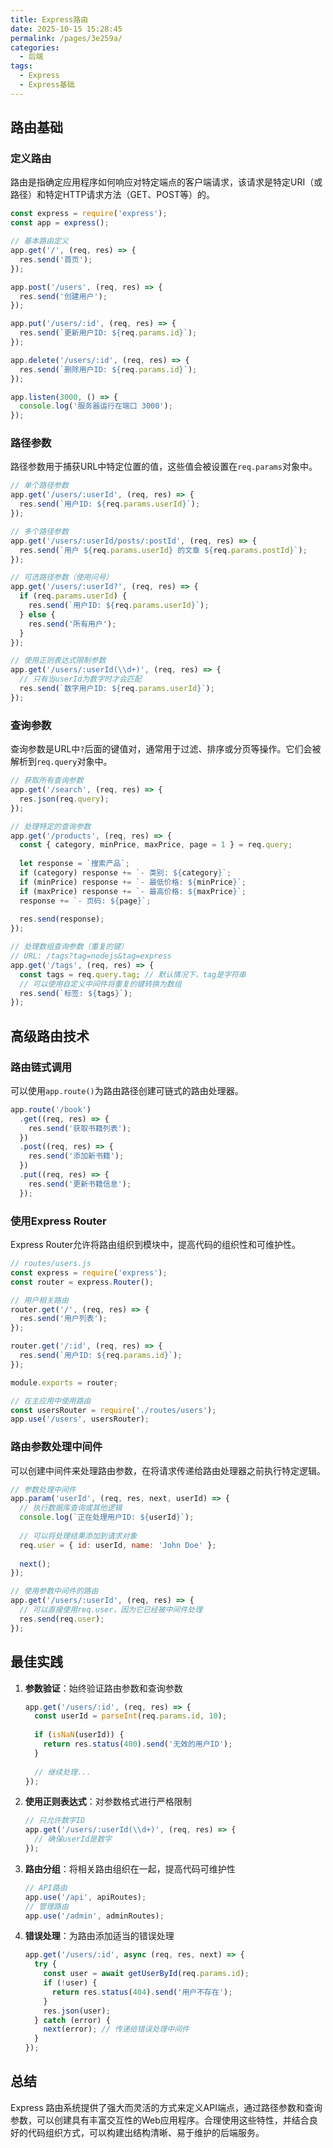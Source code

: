```yaml
---
title: Express路由
date: 2025-10-15 15:28:45
permalink: /pages/3e259a/
categories:
  - 后端
tags:
  - Express
  - Express基础
---
```

## 路由基础

### 定义路由

路由是指确定应用程序如何响应对特定端点的客户端请求，该请求是特定URI（或路径）和特定HTTP请求方法（GET、POST等）的。

```javascript
const express = require('express');
const app = express();

// 基本路由定义
app.get('/', (req, res) => {
  res.send('首页');
});

app.post('/users', (req, res) => {
  res.send('创建用户');
});

app.put('/users/:id', (req, res) => {
  res.send(`更新用户ID: ${req.params.id}`);
});

app.delete('/users/:id', (req, res) => {
  res.send(`删除用户ID: ${req.params.id}`);
});

app.listen(3000, () => {
  console.log('服务器运行在端口 3000');
});
```

### 路径参数

路径参数用于捕获URL中特定位置的值，这些值会被设置在`req.params`对象中。

```javascript
// 单个路径参数
app.get('/users/:userId', (req, res) => {
  res.send(`用户ID: ${req.params.userId}`);
});

// 多个路径参数
app.get('/users/:userId/posts/:postId', (req, res) => {
  res.send(`用户 ${req.params.userId} 的文章 ${req.params.postId}`);
});

// 可选路径参数（使用问号）
app.get('/users/:userId?', (req, res) => {
  if (req.params.userId) {
    res.send(`用户ID: ${req.params.userId}`);
  } else {
    res.send('所有用户');
  }
});

// 使用正则表达式限制参数
app.get('/users/:userId(\\d+)', (req, res) => {
  // 只有当userId为数字时才会匹配
  res.send(`数字用户ID: ${req.params.userId}`);
});
```

### 查询参数

查询参数是URL中`?`后面的键值对，通常用于过滤、排序或分页等操作。它们会被解析到`req.query`对象中。

```javascript
// 获取所有查询参数
app.get('/search', (req, res) => {
  res.json(req.query);
});

// 处理特定的查询参数
app.get('/products', (req, res) => {
  const { category, minPrice, maxPrice, page = 1 } = req.query;
  
  let response = `搜索产品`;
  if (category) response += `- 类别: ${category}`;
  if (minPrice) response += `- 最低价格: ${minPrice}`;
  if (maxPrice) response += `- 最高价格: ${maxPrice}`;
  response += `- 页码: ${page}`;
  
  res.send(response);
});

// 处理数组查询参数（重复的键）
// URL: /tags?tag=nodejs&tag=express
app.get('/tags', (req, res) => {
  const tags = req.query.tag; // 默认情况下，tag是字符串
  // 可以使用自定义中间件将重复的键转换为数组
  res.send(`标签: ${tags}`);
});
```

## 高级路由技术

### 路由链式调用

可以使用`app.route()`为路由路径创建可链式的路由处理器。

```javascript
app.route('/book')
  .get((req, res) => {
    res.send('获取书籍列表');
  })
  .post((req, res) => {
    res.send('添加新书籍');
  })
  .put((req, res) => {
    res.send('更新书籍信息');
  });
```

### 使用Express Router

Express Router允许将路由组织到模块中，提高代码的组织性和可维护性。

```javascript
// routes/users.js
const express = require('express');
const router = express.Router();

// 用户相关路由
router.get('/', (req, res) => {
  res.send('用户列表');
});

router.get('/:id', (req, res) => {
  res.send(`用户ID: ${req.params.id}`);
});

module.exports = router;

// 在主应用中使用路由
const usersRouter = require('./routes/users');
app.use('/users', usersRouter);
```

### 路由参数处理中间件

可以创建中间件来处理路由参数，在将请求传递给路由处理器之前执行特定逻辑。

```javascript
// 参数处理中间件
app.param('userId', (req, res, next, userId) => {
  // 执行数据库查询或其他逻辑
  console.log(`正在处理用户ID: ${userId}`);
  
  // 可以将处理结果添加到请求对象
  req.user = { id: userId, name: 'John Doe' };
  
  next();
});

// 使用参数中间件的路由
app.get('/users/:userId', (req, res) => {
  // 可以直接使用req.user，因为它已经被中间件处理
  res.send(req.user);
});
```

## 最佳实践

1. **参数验证**：始终验证路由参数和查询参数

   ```javascript
   app.get('/users/:id', (req, res) => {
     const userId = parseInt(req.params.id, 10);
     
     if (isNaN(userId)) {
       return res.status(400).send('无效的用户ID');
     }
     
     // 继续处理...
   });
   ```

2. **使用正则表达式**：对参数格式进行严格限制

   ```javascript
   // 只允许数字ID
   app.get('/users/:userId(\\d+)', (req, res) => {
     // 确保userId是数字
   });
   ```

3. **路由分组**：将相关路由组织在一起，提高代码可维护性

   ```javascript
   // API路由
   app.use('/api', apiRoutes);
   // 管理路由
   app.use('/admin', adminRoutes);
   ```

4. **错误处理**：为路由添加适当的错误处理

   ```javascript
   app.get('/users/:id', async (req, res, next) => {
     try {
       const user = await getUserById(req.params.id);
       if (!user) {
         return res.status(404).send('用户不存在');
       }
       res.json(user);
     } catch (error) {
       next(error); // 传递给错误处理中间件
     }
   });
   ```

## 总结
Express 路由系统提供了强大而灵活的方式来定义API端点，通过路径参数和查询参数，可以创建具有丰富交互性的Web应用程序。合理使用这些特性，并结合良好的代码组织方式，可以构建出结构清晰、易于维护的后端服务。